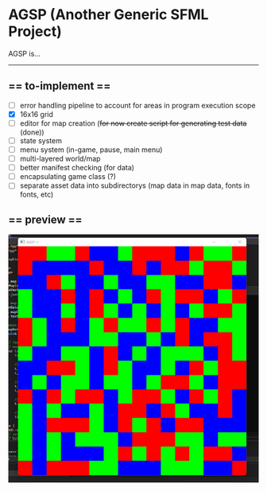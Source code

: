 # AGSP (Another Generic SFML Project)
AGSP is...

---

## == to-implement ==
- [ ] error handling pipeline to account for areas in program execution scope
- [x] 16x16 grid
- [ ] editor for map creation (~~for now create script for generating test data~~ (done))
- [ ] state system
- [ ] menu system (in-game, pause, main menu)
- [ ] multi-layered world/map
- [ ] better manifest checking (for data)
- [ ] encapsulating game class (?)
- [ ] separate asset data into subdirectorys (map data in map data, fonts in fonts, etc)

## == preview ==
![](assets/repo/preview01.png)
